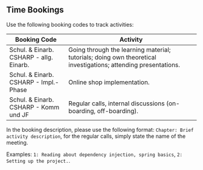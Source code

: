 ## Time Bookings

Use the following booking codes to track activities:

| Booking Code                            | Activity                                                                                                          |
|-----------------------------------------|-------------------------------------------------------------------------------------------------------------------|
| Schul. & Einarb. CSHARP - allg. Einarb.   | Going through the learning material; tutorials; doing own theoretical investigations; attending presentations.    |
| Schul. & Einarb. CSHARP - Impl.-Phase     | Online shop implementation.                                                                                       |
| Schul. & Einarb. CSHARP - Komm und JF     | Regular calls, internal discussions (on-boarding, off-boarding).                                                  |

In the booking description, please use the following format: `Chapter: Brief activity description`, for the regular calls, simply state the name of the meeting. 

Examples: `1: Reading about dependency injection, spring basics`, `2: Setting up the project.`.

